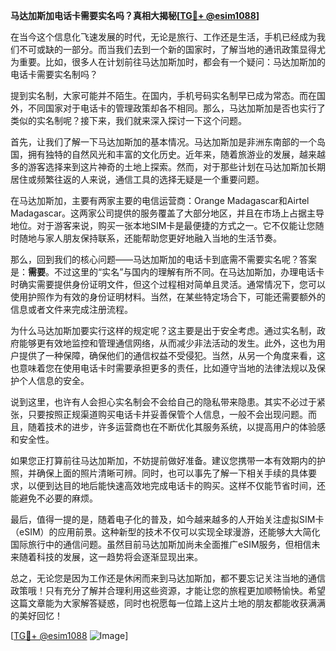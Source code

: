 **马达加斯加电话卡需要实名吗？真相大揭秘[[TG💪+ @esim1088](https://t.me/s/esim1088)]**

在当今这个信息化飞速发展的时代，无论是旅行、工作还是生活，手机已经成为我们不可或缺的一部分。而当我们去到一个新的国家时，了解当地的通讯政策显得尤为重要。比如，很多人在计划前往马达加斯加时，都会有一个疑问：马达加斯加的电话卡需要实名制吗？

提到实名制，大家可能并不陌生。在国内，手机号码实名制早已成为常态。而在国外，不同国家对于电话卡的管理政策却各不相同。那么，马达加斯加是否也实行了类似的实名制呢？接下来，我们就来深入探讨一下这个问题。

首先，让我们了解一下马达加斯加的基本情况。马达加斯加是非洲东南部的一个岛国，拥有独特的自然风光和丰富的文化历史。近年来，随着旅游业的发展，越来越多的游客选择来到这片神奇的土地上探索。然而，对于那些计划在马达加斯加长期居住或频繁往返的人来说，通信工具的选择无疑是一个重要问题。

在马达加斯加，主要有两家主要的电信运营商：Orange Madagascar和Airtel Madagascar。这两家公司提供的服务覆盖了大部分地区，并且在市场上占据主导地位。对于游客来说，购买一张本地SIM卡是最便捷的方式之一。它不仅能让您随时随地与家人朋友保持联系，还能帮助您更好地融入当地的生活节奏。

那么，回到我们的核心问题——马达加斯加的电话卡到底需不需要实名呢？答案是：**需要**。不过这里的“实名”与国内的理解有所不同。在马达加斯加，办理电话卡时确实需要提供身份证明文件，但这个过程相对简单且灵活。通常情况下，您可以使用护照作为有效的身份证明材料。当然，在某些特定场合下，可能还需要额外的信息或者文件来完成注册流程。

为什么马达加斯加要实行这样的规定呢？这主要是出于安全考虑。通过实名制，政府能够更有效地监控和管理通信网络，从而减少非法活动的发生。此外，这也为用户提供了一种保障，确保他们的通信权益不受侵犯。当然，从另一个角度来看，这也意味着您在使用电话卡时需要承担更多的责任，比如遵守当地的法律法规以及保护个人信息的安全。

说到这里，也许有人会担心实名制会不会给自己的隐私带来隐患。其实不必过于紧张，只要按照正规渠道购买电话卡并妥善保管个人信息，一般不会出现问题。而且，随着技术的进步，许多运营商也在不断优化其服务系统，以提高用户的体验感和安全性。

如果您正打算前往马达加斯加，不妨提前做好准备。建议您携带一本有效期内的护照，并确保上面的照片清晰可辨。同时，也可以事先了解一下相关手续的具体要求，以便到达目的地后能快速高效地完成电话卡的购买。这样不仅能节省时间，还能避免不必要的麻烦。

最后，值得一提的是，随着电子化的普及，如今越来越多的人开始关注虚拟SIM卡（eSIM）的应用前景。这种新型的技术不仅可以实现全球漫游，还能够大大简化国际旅行中的通信问题。虽然目前马达加斯加尚未全面推广eSIM服务，但相信未来随着科技的发展，这一趋势将会逐渐显现出来。

总之，无论您是因为工作还是休闲而来到马达加斯加，都不要忘记关注当地的通信政策哦！只有充分了解并合理利用这些资源，才能让您的旅程更加顺畅愉快。希望这篇文章能为大家解答疑惑，同时也祝愿每一位踏上这片土地的朋友都能收获满满的美好回忆！

[[TG💪+ @esim1088](https://t.me/s/esim1088) ![Image](https://i.postimg.cc/4NQfJmqS/Snipaste-2025-05-13-00-14-12.png)]